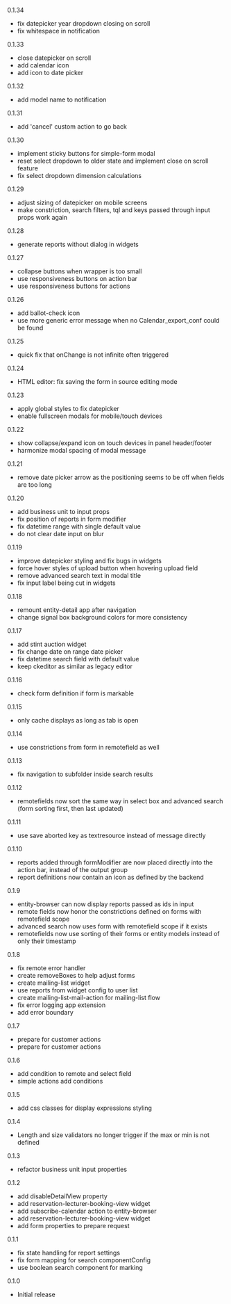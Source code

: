 0.1.34
- fix datepicker year dropdown closing on scroll
- fix whitespace in notification

0.1.33
- close datepicker on scroll
- add calendar icon
- add icon to date picker

0.1.32
- add model name to notification

0.1.31
- add 'cancel' custom action to go back

0.1.30
- implement sticky buttons for simple-form modal
- reset select dropdown to older state and implement close on scroll feature
- fix select dropdown dimension calculations

0.1.29
- adjust sizing of datepicker on mobile screens
- make constriction, search filters, tql and keys passed through input props work again

0.1.28
- generate reports without dialog in widgets

0.1.27
- collapse buttons when wrapper is too small
- use responsiveness buttons on action bar
- use responsiveness buttons for actions

0.1.26
- add ballot-check icon
- use more generic error message when no Calendar_export_conf could be found

0.1.25
- quick fix that onChange is not infinite often triggered

0.1.24
- HTML editor: fix saving the form in source editing mode

0.1.23
- apply global styles to fix datepicker
- enable fullscreen modals for mobile/touch devices

0.1.22
- show collapse/expand icon on touch devices in panel header/footer
- harmonize modal spacing of modal message

0.1.21
- remove date picker arrow as the positioning seems to be off when fields are too long

0.1.20
- add business unit to input props
- fix position of reports in form modifier
- fix datetime range with single default value
- do not clear date input on blur

0.1.19
- improve datepicker styling and fix bugs in widgets
- force hover styles of upload button when hovering upload field
- remove advanced search text in modal title
- fix input label being cut in widgets

0.1.18
- remount entity-detail app after navigation
- change signal box background colors for more consistency

0.1.17
- add stint auction widget
- fix change date on range date picker
- fix datetime search field with default value
- keep ckeditor as similar as legacy editor

0.1.16
- check form definition if form is markable

0.1.15
- only cache displays as long as tab is open

0.1.14
- use constrictions from form in remotefield as well

0.1.13
- fix navigation to subfolder inside search results

0.1.12
- remotefields now sort the same way in select box and advanced search (form sorting first, then last updated)

0.1.11
- use save aborted key as textresource instead of message directly

0.1.10
- reports added through formModifier are now placed directly into the action bar, instead of the output group
- report definitions now contain an icon as defined by the backend

0.1.9
- entity-browser can now display reports passed as ids in input
- remote fields now honor the constrictions defined on forms with remotefield scope
- advanced search now uses form with remotefield scope if it exists
- remotefields now use sorting of their forms or entity models instead of only their timestamp

0.1.8
- fix remote error handler
- create removeBoxes to help adjust forms
- create mailing-list widget
- use reports from widget config to user list
- create mailing-list-mail-action for mailing-list flow
- fix error logging app extension
- add error boundary

0.1.7
- prepare for customer actions
- prepare for customer actions

0.1.6
- add condition to remote and select field
- simple actions add conditions

0.1.5
- add css classes for display expressions styling

0.1.4
- Length and size validators no longer trigger if the max or min is not defined

0.1.3
- refactor business unit input properties

0.1.2
- add disableDetailView property
- add reservation-lecturer-booking-view widget
- add subscribe-calendar action to entity-browser
- add reservation-lecturer-booking-view widget
- add form properties to prepare request

0.1.1
- fix state handling for report settings
- fix form mapping for search componentConfig
- use boolean search component for marking

0.1.0
- Initial release
